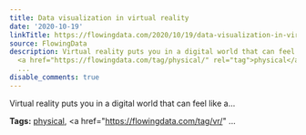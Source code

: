 ```yaml
---
title: Data visualization in virtual reality
date: '2020-10-19'
linkTitle: https://flowingdata.com/2020/10/19/data-visualization-in-virtual-reality/
source: FlowingData
description: Virtual reality puts you in a digital world that can feel like a&#8230;<p><strong>Tags:</strong>
  <a href="https://flowingdata.com/tag/physical/" rel="tag">physical</a>, <a href="https://flowingdata.com/tag/vr/"
  ...
disable_comments: true
---
```

Virtual reality puts you in a digital world that can feel like a&#8230;<p><strong>Tags:</strong> <a href="https://flowingdata.com/tag/physical/" rel="tag">physical</a>, <a href="https://flowingdata.com/tag/vr/" ...